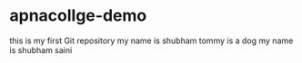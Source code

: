 # apnacollge-demo
this is my first Git repository
my name is shubham
tommy is a dog
my name is shubham saini
